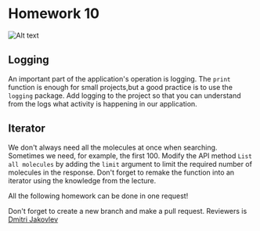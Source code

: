 # Homework 10

<img title="a title" alt="Alt text" src="../../images/7.png">

## Logging

An important part of the application's operation is logging. 
The `print` function is enough for small projects,but a good practice is to 
use the `logging` package. 
Add logging to the project so that you can understand from the logs 
what activity is happening in our application.

## Iterator

We don't always need all the molecules at once when searching. 
Sometimes we need, for example, the first 100. 
Modify the API method `List all molecules` by adding the `limit` argument to 
limit the required number of molecules in the response. 
Don't forget to remake the function into an 
iterator using the knowledge from the lecture.


All the following homework can be done in one request!

Don't forget to create a new branch and make a pull request.
Reviewers is [Dmitri Jakovlev](https://github.com/JDima)
